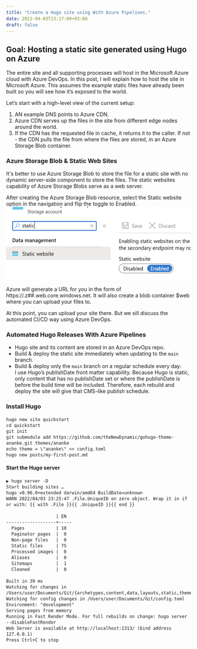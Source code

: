 ```yaml
---
title: "Create a Hugo site using With Azure Pipelines."
date: 2022-04-03T23:17:09+03:00
draft: false
---
```

## Goal: Hosting a static site generated using Hugo on Azure
The entire site and all supporting processes will host in the Microsoft Azure cloud with Azure DevOps. 
In this post, I will explain how to host the site in Microsoft Azure. This assumes the example static files have already been built so you will see how it’s exposed to the world.


Let’s start with a high-level view of the current setup:
1. AN example DNS points to Azure CDN.
2. Azure CDN serves up the files in the site from different edge nodes around the world.
3. If the CDN has the requested file in cache, it returns it to the caller. 
   If not - the CDN pulls the file from where the files are stored, in an Azure Storage Blob container.


### Azure Storage Blob & Static Web Sites
It's better to use Azure Storage Blob to store the file for a static site with no dynamic server-side component to store the files. 
The static websites capability of Azure Storage Blobs serve as a web server.

After creating the Azure Storage Blob resource, select the Static website option in the navigation and flip the toggle to Enabled.
 ![Azure Storage Blob  - enable Static Web Sites](storage-account-static-website.png)

Azure will generate a URL for you in the form of https://<storageaccount>.z##.web.core.windows.net. It will also create a blob container $web where you can upload your files to.

At this point, you can upload your site there. 
But we sill discuss the automated CI/CD way using Azure DevOps.

### Automated Hugo Releases With Azure Pipelines

* Hugo site and its content are stored in an Azure DevOps repo.
* Build & deploy the static site immediately when updating to the `main` branch.
* Build & deploy only the `main` branch on a regular schedule every day:  
I use Hugo’s publishDate front matter capability. Because Hugo is static, only content that has no publishDate set or where the publishDate is before the build time will be included. Therefore, each rebuild and deploy the site will give that CMS-like publish schedule.



### Install Hugo 

```shell
hugo new site quickstart
cd quickstart
git init
git submodule add https://github.com/theNewDynamic/gohugo-theme-ananke.git themes/ananke
echo theme = \"ananke\" >> config.toml
hugo new posts/my-first-post.md
```

#### Start the Hugo server 
```shell
▶ hugo server -D
Start building sites …
hugo v0.96.0+extended darwin/amd64 BuildDate=unknown
WARN 2022/04/03 23:25:47 .File.UniqueID on zero object. Wrap it in if or with: {{ with .File }}{{ .UniqueID }}{{ end }}

                   | EN
-------------------+-----
  Pages            | 10
  Paginator pages  |  0
  Non-page files   |  0
  Static files     | 75
  Processed images |  0
  Aliases          |  0
  Sitemaps         |  1
  Cleaned          |  0

Built in 39 ms
Watching for changes in /Users/user/Documents/Git/{archetypes,content,data,layouts,static,themes}
Watching for config changes in /Users/user/Documents/Git/config.toml
Environment: "development"
Serving pages from memory
Running in Fast Render Mode. For full rebuilds on change: hugo server --disableFastRender
Web Server is available at http://localhost:1313/ (bind address 127.0.0.1)
Press Ctrl+C to stop
```
